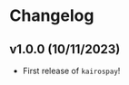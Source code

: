 # Changelog

<!--next-version-placeholder-->

## v1.0.0 (10/11/2023)

- First release of `kairospay`!